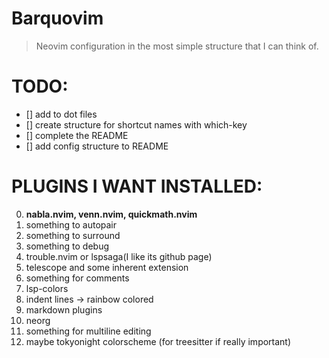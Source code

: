 # Barquovim

> Neovim configuration in the most simple structure that I can think of.

# TODO:
- [] add to dot files
- [] create structure for shortcut names with which-key
- [] complete the README
- [] add config structure to README

# PLUGINS I WANT INSTALLED:
0. **nabla.nvim, venn.nvim, quickmath.nvim**
1. something to autopair
2. something to surround
3. something to debug
4. trouble.nvim or lspsaga(I like its github page)
5. telescope and some inherent extension
6. something for comments
7. lsp-colors
8. indent lines -> rainbow colored
9. markdown plugins
10. neorg
11. something for multiline editing
12. maybe tokyonight colorscheme (for treesitter if really important)
